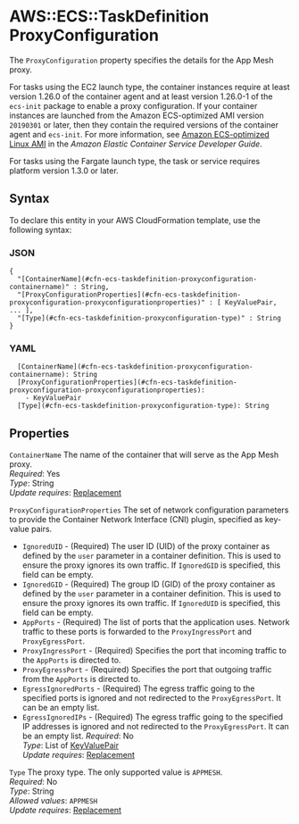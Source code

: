 # AWS::ECS::TaskDefinition ProxyConfiguration<a name="aws-properties-ecs-taskdefinition-proxyconfiguration"></a>

The `ProxyConfiguration` property specifies the details for the App Mesh proxy\.

For tasks using the EC2 launch type, the container instances require at least version 1\.26\.0 of the container agent and at least version 1\.26\.0\-1 of the `ecs-init` package to enable a proxy configuration\. If your container instances are launched from the Amazon ECS\-optimized AMI version `20190301` or later, then they contain the required versions of the container agent and `ecs-init`\. For more information, see [Amazon ECS\-optimized Linux AMI](https://docs.aws.amazon.com/AmazonECS/latest/developerguide/ecs-optimized_AMI.html) in the *Amazon Elastic Container Service Developer Guide*\.

For tasks using the Fargate launch type, the task or service requires platform version 1\.3\.0 or later\.

## Syntax<a name="aws-properties-ecs-taskdefinition-proxyconfiguration-syntax"></a>

To declare this entity in your AWS CloudFormation template, use the following syntax:

### JSON<a name="aws-properties-ecs-taskdefinition-proxyconfiguration-syntax.json"></a>

```
{
  "[ContainerName](#cfn-ecs-taskdefinition-proxyconfiguration-containername)" : String,
  "[ProxyConfigurationProperties](#cfn-ecs-taskdefinition-proxyconfiguration-proxyconfigurationproperties)" : [ KeyValuePair, ... ],
  "[Type](#cfn-ecs-taskdefinition-proxyconfiguration-type)" : String
}
```

### YAML<a name="aws-properties-ecs-taskdefinition-proxyconfiguration-syntax.yaml"></a>

```
  [ContainerName](#cfn-ecs-taskdefinition-proxyconfiguration-containername): String
  [ProxyConfigurationProperties](#cfn-ecs-taskdefinition-proxyconfiguration-proxyconfigurationproperties): 
    - KeyValuePair
  [Type](#cfn-ecs-taskdefinition-proxyconfiguration-type): String
```

## Properties<a name="aws-properties-ecs-taskdefinition-proxyconfiguration-properties"></a>

`ContainerName`  <a name="cfn-ecs-taskdefinition-proxyconfiguration-containername"></a>
The name of the container that will serve as the App Mesh proxy\.  
*Required*: Yes  
*Type*: String  
*Update requires*: [Replacement](https://docs.aws.amazon.com/AWSCloudFormation/latest/UserGuide/using-cfn-updating-stacks-update-behaviors.html#update-replacement)

`ProxyConfigurationProperties`  <a name="cfn-ecs-taskdefinition-proxyconfiguration-proxyconfigurationproperties"></a>
The set of network configuration parameters to provide the Container Network Interface \(CNI\) plugin, specified as key\-value pairs\.  
+  `IgnoredUID` \- \(Required\) The user ID \(UID\) of the proxy container as defined by the `user` parameter in a container definition\. This is used to ensure the proxy ignores its own traffic\. If `IgnoredGID` is specified, this field can be empty\.
+  `IgnoredGID` \- \(Required\) The group ID \(GID\) of the proxy container as defined by the `user` parameter in a container definition\. This is used to ensure the proxy ignores its own traffic\. If `IgnoredUID` is specified, this field can be empty\.
+  `AppPorts` \- \(Required\) The list of ports that the application uses\. Network traffic to these ports is forwarded to the `ProxyIngressPort` and `ProxyEgressPort`\.
+  `ProxyIngressPort` \- \(Required\) Specifies the port that incoming traffic to the `AppPorts` is directed to\.
+  `ProxyEgressPort` \- \(Required\) Specifies the port that outgoing traffic from the `AppPorts` is directed to\.
+  `EgressIgnoredPorts` \- \(Required\) The egress traffic going to the specified ports is ignored and not redirected to the `ProxyEgressPort`\. It can be an empty list\.
+  `EgressIgnoredIPs` \- \(Required\) The egress traffic going to the specified IP addresses is ignored and not redirected to the `ProxyEgressPort`\. It can be an empty list\.
*Required*: No  
*Type*: List of [KeyValuePair](aws-properties-ecs-taskdefinition-keyvaluepair.md)  
*Update requires*: [Replacement](https://docs.aws.amazon.com/AWSCloudFormation/latest/UserGuide/using-cfn-updating-stacks-update-behaviors.html#update-replacement)

`Type`  <a name="cfn-ecs-taskdefinition-proxyconfiguration-type"></a>
The proxy type\. The only supported value is `APPMESH`\.  
*Required*: No  
*Type*: String  
*Allowed values*: `APPMESH`  
*Update requires*: [Replacement](https://docs.aws.amazon.com/AWSCloudFormation/latest/UserGuide/using-cfn-updating-stacks-update-behaviors.html#update-replacement)